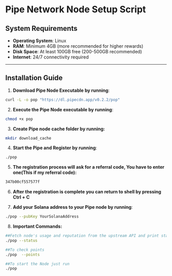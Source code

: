 # Pipe Network Node Setup Script

## System Requirements
- **Operating System**: Linux
- **RAM**: Minimum 4GB (more recommended for higher rewards)
- **Disk Space**: At least 100GB free (200-500GB recommended)
- **Internet**: 24/7 connectivity required

---

## Installation Guide

1. **Download Pipe Node Executable by running**:

```bash
curl -L -o pop "https://dl.pipecdn.app/v0.2.2/pop"
```

2. **Execute the Pipe Node executable by running**:
```bash
chmod +x pop
```

3. **Create Pipe node cache folder by running:**
```bash
mkdir download_cache
```

4. **Start the Pipe and Register by running**:
```bash
./pop
```

5. **The registration process will ask for a referral code, You have to enter one(This if my referral code):**
```bash
347b00cf557577f
```

6. **After the registration is complete you can return to shell by pressing Ctrl + C**

7. **Add your Solana address to your Pipe node by running**:
```bash
./pop --pubKey YourSolanaAddress
```
8. **Important Commands:**
```bash
##Fetch node's usage and reputation from the upstream API and print status
./pop --status

##To check points
./pop  --points

##To start the Node just run
./pop
